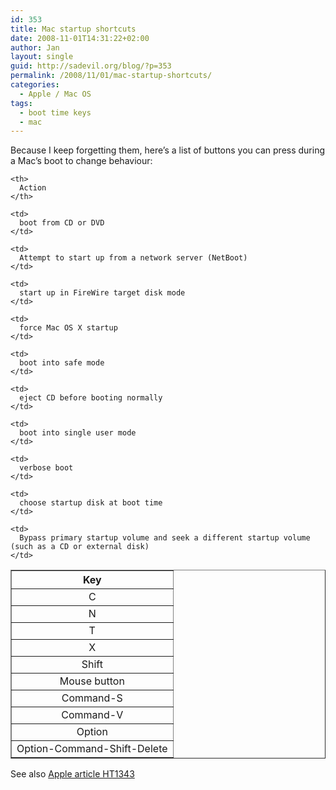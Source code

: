 ```yaml
---
id: 353
title: Mac startup shortcuts
date: 2008-11-01T14:31:22+02:00
author: Jan
layout: single
guid: http://sadevil.org/blog/?p=353
permalink: /2008/11/01/mac-startup-shortcuts/
categories:
  - Apple / Mac OS
tags:
  - boot time keys
  - mac
---
```

Because I keep forgetting them, here&#8217;s a list of buttons you can press during a Mac&#8217;s boot to change behaviour:

<table border="1" cellspacing="0">
  <tr>
    <th>
      Key
    </th>
    
    <th>
      Action
    </th>
  </tr>
  
  <tr>
    <td align="center">
      C
    </td>
    
    <td>
      boot from CD or DVD
    </td>
  </tr>
  
  <tr>
    <td align="center">
      N
    </td>
    
    <td>
      Attempt to start up from a network server (NetBoot)
    </td>
  </tr>
  
  <tr>
    <td align="center">
      T
    </td>
    
    <td>
      start up in FireWire target disk mode
    </td>
  </tr>
  
  <tr>
    <td align="center">
      X
    </td>
    
    <td>
      force Mac OS X startup
    </td>
  </tr>
  
  <tr>
    <td align="center">
      Shift
    </td>
    
    <td>
      boot into safe mode
    </td>
  </tr>
  
  <tr>
    <td align="center">
      Mouse button
    </td>
    
    <td>
      eject CD before booting normally
    </td>
  </tr>
  
  <tr>
    <td align="center">
      Command-S
    </td>
    
    <td>
      boot into single user mode
    </td>
  </tr>
  
  <tr>
    <td align="center">
      Command-V
    </td>
    
    <td>
      verbose boot
    </td>
  </tr>
  
  <tr>
    <td align="center">
      Option
    </td>
    
    <td>
      choose startup disk at boot time
    </td>
  </tr>
  
  <tr>
    <td align="center">
      Option-Command-Shift-Delete
    </td>
    
    <td>
      Bypass primary startup volume and seek a different startup volume (such as a CD or external disk)
    </td>
  </tr>
</table>

See also <a href="http://support.apple.com/kb/HT1343" target="_blank">Apple article HT1343</a>